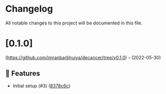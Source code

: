 # Changelog
All notable changes to this project will be documented in this file.

# [0.1.0]
(https://github.com/imranbarbhuiya/decancer/tree/v0.1.0) - (2022-05-30)

## 🚀 Features

- Initial setup (#3) ([8378c6c](https://github.com/imranbarbhuiya/decancer/commit/8378c6c6dbb141786da029aed5f3fe0fbd31ec4f))

